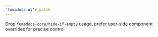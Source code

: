 ```yaml
---
'fumadocs-ui': patch
---
```


Drop `fumadocs-core/hide-if-empty` usage, prefer user-side component overrides for precise control
